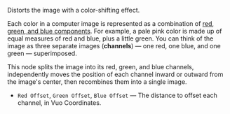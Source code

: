 Distorts the image with a color-shifting effect.

Each color in a computer image is represented as a combination of [red, green, and blue components](https://en.wikipedia.org/wiki/RGB_color_model). For example, a pale pink color is made up of equal measures of red and blue, plus a little green. You can think of the image as three separate images (**channels**) — one red, one blue, and one green — superimposed.

This node splits the image into its red, green, and blue channels, independently moves the position of each channel inward or outward from the image's center, then recombines them into a single image.

   - `Red Offset`, `Green Offset`, `Blue Offset` — The distance to offset each channel, in Vuo Coordinates.
